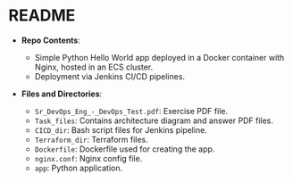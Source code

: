 # README

- **Repo Contents**:
  - Simple Python Hello World app deployed in a Docker container with Nginx, hosted in an ECS cluster.
  - Deployment via Jenkins CI/CD pipelines.

- **Files and Directories**:
  - `Sr_DevOps_Eng_-_DevOps_Test.pdf`: Exercise PDF file.
  - `Task_files`: Contains architecture diagram and answer PDF files.
  - `CICD_dir`: Bash script files for Jenkins pipeline.
  - `Terraform_dir`: Terraform files.
  - `Dockerfile`: Dockerfile used for creating the app.
  - `nginx.conf`: Nginx config file.
  - `app`: Python application.
